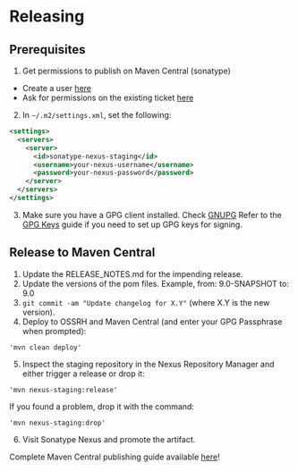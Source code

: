 Releasing
=========

Prerequisites
-------------

1. Get permissions to publish on Maven Central (sonatype)
  * Create a user [here][create_user]
  * Ask for permissions on the existing ticket [here][sonatype_ticket]

2. In `~/.m2/settings.xml`, set the following:

```xml
<settings>
  <servers>
    <server>
      <id>sonatype-nexus-staging</id>
      <username>your-nexus-username</username>
      <password>your-nexus-password</password>
    </server>
  </servers>
</settings>
```

3. Make sure you have a GPG client installed. Check [GNUPG][gnupg]
Refer to the [GPG Keys][example] guide if you need to set up GPG keys for signing.

Release to Maven Central
-------------

1. Update the RELEASE_NOTES.md for the impending release.
2. Update the versions of the pom files. Example, from: 9.0-SNAPSHOT to: 9.0
3. `git commit -am "Update changelog for X.Y"` (where X.Y is the new version).
4. Deploy to OSSRH and Maven Central (and enter your GPG Passphrase when prompted):
```
'mvn clean deploy'
```
5. Inspect the staging repository in the Nexus Repository Manager and either trigger a release or drop it:
```
'mvn nexus-staging:release'
```
If you found a problem, drop it with the command:
```
'mvn nexus-staging:drop'
```

6. Visit Sonatype Nexus and promote the artifact.


Complete Maven Central publishing guide available [here][sonatype_guide]!

 [create_user]: https://issues.sonatype.org/secure/Signup!default.jspa
 [sonatype_ticket]: https://issues.sonatype.org/browse/OSSRH-38566
 [sonatype_guide]:  central.sonatype.org/publish/publish-guide/
 [gnupg]: https://www.gnupg.org/
 [example]: https://square.github.io/okio/releasing/#prerequisite-gpg-keys
